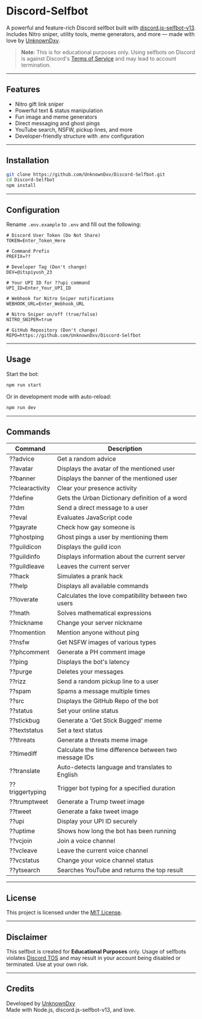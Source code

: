 ﻿# Discord-Selfbot

A powerful and feature-rich Discord selfbot built with [discord.js-selfbot-v13](https://www.npmjs.com/package/discord.js-selfbot-v13). Includes Nitro sniper, utility tools, meme generators, and more — made with love by [UnknownDxv](https://github.com/UnknownDxv).

> **Note**: This is for educational purposes only. Using selfbots on Discord is against Discord's [Terms of Service](https://discord.com/terms) and may lead to account termination.

---

## Features

- Nitro gift link sniper  
- Powerful text & status manipulation  
- Fun image and meme generators  
- Direct messaging and ghost pings  
- YouTube search, NSFW, pickup lines, and more  
- Developer-friendly structure with .env configuration

---

## Installation

```bash
git clone https://github.com/UnknownDxv/Discord-Selfbot.git
cd Discord-Selfbot
npm install
```

---

## Configuration

Rename `.env.example` to `.env` and fill out the following:

```env
# Discord User Token (Do Not Share)
TOKEN=Enter_Token_Here

# Command Prefix
PREFIX=??

# Developer Tag (Don't change)
DEV=@itspiyush_23

# Your UPI ID for ??upi command
UPI_ID=Enter_Your_UPI_ID

# Webhook for Nitro Sniper notifications
WEBHOOK_URL=Enter_Webhook_URL

# Nitro Sniper on/off (true/false)
NITRO_SNIPER=true

# GitHub Repository (Don't change)
REPO=https://github.com/UnknownDxv/Discord-Selfbot
```

---

## Usage

Start the bot:

```bash
npm run start
```

Or in development mode with auto-reload:

```bash
npm run dev
```

---

## Commands

| Command | Description |
|--------|-------------|
| ??advice | Get a random advice |
| ??avatar | Displays the avatar of the mentioned user |
| ??banner | Displays the banner of the mentioned user |
| ??clearactivity | Clear your presence activity |
| ??define | Gets the Urban Dictionary definition of a word |
| ??dm | Send a direct message to a user |
| ??eval | Evaluates JavaScript code |
| ??gayrate | Check how gay someone is |
| ??ghostping | Ghost pings a user by mentioning them |
| ??guildicon | Displays the guild icon |
| ??guildinfo | Displays information about the current server |
| ??guildleave | Leaves the current server |
| ??hack | Simulates a prank hack |
| ??help | Displays all available commands |
| ??loverate | Calculates the love compatibility between two users |
| ??math | Solves mathematical expressions |
| ??nickname | Change your server nickname |
| ??nomention | Mention anyone without ping |
| ??nsfw | Get NSFW images of various types |
| ??phcomment | Generate a PH comment image |
| ??ping | Displays the bot's latency |
| ??purge | Deletes your messages |
| ??rizz | Send a random pickup line to a user |
| ??spam | Spams a message multiple times |
| ??src | Displays the GitHub Repo of the bot |
| ??status | Set your online status |
| ??stickbug | Generate a 'Get Stick Bugged' meme |
| ??textstatus | Set a text status |
| ??threats | Generate a threats meme image |
| ??timediff | Calculate the time difference between two message IDs |
| ??translate | Auto-detects language and translates to English |
| ??triggertyping | Trigger bot typing for a specified duration |
| ??trumptweet | Generate a Trump tweet image |
| ??tweet | Generate a fake tweet image |
| ??upi | Display your UPI ID securely |
| ??uptime | Shows how long the bot has been running |
| ??vcjoin | Join a voice channel |
| ??vcleave | Leave the current voice channel |
| ??vcstatus | Change your voice channel status |
| ??ytsearch | Searches YouTube and returns the top result |

---

## License

This project is licensed under the [MIT License](LICENSE).

---

## Disclaimer

This selfbot is created for **Educational Purposes** only. Usage of selfbots violates [Discord TOS](https://discord.com/terms) and may result in your account being disabled or terminated. Use at your own risk.

---

## Credits

Developed by [UnknownDxv](https://github.com/UnknownDxv)  
Made with Node.js, discord.js-selfbot-v13, and love.
